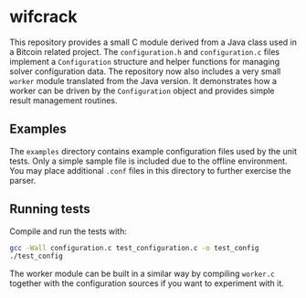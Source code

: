 # wifcrack

This repository provides a small C module derived from a Java class used in a Bitcoin related project. The `configuration.h` and `configuration.c` files implement a `Configuration` structure and helper functions for managing solver configuration data.
The repository now also includes a very small `worker` module translated from the Java version.  It demonstrates how a worker can be driven by the `Configuration` object and provides simple result management routines.


## Examples

The `examples` directory contains example configuration files used by the unit
tests. Only a simple sample file is included due to the offline environment.
You may place additional `.conf` files in this directory to further exercise the
parser.

## Running tests

Compile and run the tests with:


```sh
gcc -Wall configuration.c test_configuration.c -o test_config
./test_config
```

The worker module can be built in a similar way by compiling `worker.c` together
with the configuration sources if you want to experiment with it.
